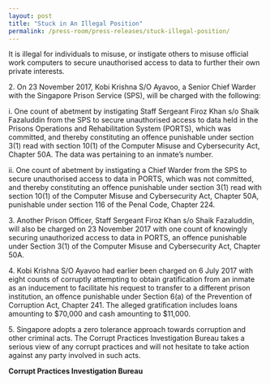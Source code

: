 ```yaml
---
layout: post
title: "Stuck in An Illegal Position"
permalink: /press-room/press-releases/stuck-illegal-position/
---
```

It is illegal for individuals to misuse, or instigate others to misuse official work computers to secure unauthorised access to data to further their own private interests.

2\.        On 23 November 2017, Kobi Krishna S/O Ayavoo, a Senior Chief Warder with the Singapore Prison Service (SPS), will be charged with the following:

i. One count of abetment by instigating Staff Sergeant Firoz Khan s/o Shaik Fazaluddin from the SPS to secure unauthorised access to data held in the Prisons Operations and Rehabilitation System (PORTS), which was committed, and thereby constituting an offence punishable under section 3(1) read with section 10(1) of the Computer Misuse and Cybersecurity Act, Chapter 50A. The data was pertaining to an inmate’s number.

ii. One count of abetment by instigating a Chief Warder from the SPS to secure unauthorised access to data in PORTS, which was not committed, and thereby constituting an offence punishable under section 3(1) read with section 10(1) of the Computer Misuse and Cybersecurity Act, Chapter 50A, punishable under section 116 of the Penal Code, Chapter 224.

3\.        Another Prison Officer, Staff Sergeant Firoz Khan s/o Shaik Fazaluddin, will also be charged on 23 November 2017 with one count of knowingly securing unauthorized access to data in PORTS, an offence punishable under Section 3(1) of the Computer Misuse and Cybersecurity Act, Chapter 50A.

4\.        Kobi Krishna S/O Ayavoo had earlier been charged on 6 July 2017 with eight counts of corruptly attempting to obtain gratification from an inmate as an inducement to facilitate his request to transfer to a different prison institution, an offence punishable under Section 6(a) of the Prevention of Corruption Act, Chapter 241. The alleged gratification includes loans amounting to $70,000 and cash amounting to $11,000.

5\.        Singapore adopts a zero tolerance approach towards corruption and other criminal acts. The Corrupt Practices Investigation Bureau takes a serious view of any corrupt practices and will not hesitate to take action against any party involved in such acts.

**Corrupt Practices Investigation Bureau**
